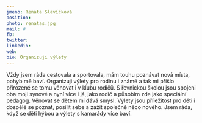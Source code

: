 ```yaml
---
jmeno: Renata Slavíčková
position: 
photo: renatas.jpg
mail: #
fb: 
twitter: 
linkedin: 
web: 
bio: Organizuji výlety
---
```

Vždy jsem ráda cestovala a sportovala, mám touhu poznávat nová místa, pohyb mě baví. Organizuji 
výlety pro rodinu i známé a tak mi přišlo přirozené se tomu věnovat i v klubu rodičů. S řevnickou školou 
jsou spojeni oba moji synové a nyní více i já, jako rodič a působím zde jako speciální pedagog. Věnovat 
se dětem mi dává smysl. Výlety jsou příležitost pro děti i dospělé se poznat, posílit sebe a zažít společně 
něco nového. Jsem ráda, když se děti hýbou a výlety s kamarády více baví.